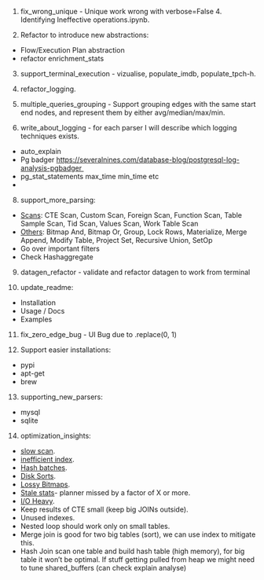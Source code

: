 1) fix_wrong_unique - Unique work wrong with verbose=False 4. Identifying Ineffective operations.ipynb.

2) Refactor to introduce new abstractions:
- Flow/Execution Plan abstraction
- refactor enrichment_stats

3) support_terminal_execution - vizualise, populate_imdb, populate_tpch-h.

4) refactor_logging.

5) multiple_queries_grouping -  Support grouping edges with the same start end nodes, and represent them by either avg/median/max/min.

7) write_about_logging - for each parser I will describe which logging techniques exists.
- auto_explain
- Pg badger https://severalnines.com/database-blog/postgresql-log-analysis-pgbadger 
- pg_stat_statements max_time min_time etc  
-
8) support_more_parsing:
- [Scans](https://pganalyze.com/docs/explain/scan-nodes): CTE Scan, Custom Scan, Foreign Scan, Function Scan, Table Sample Scan, Tid Scan, Values Scan, Work Table Scan
- [Others](https://pganalyze.com/docs/explain/other-nodes): Bitmap And, Bitmap Or, Group, Lock Rows, Materialize, Merge Append, Modify Table, Project Set, Recursive Union, SetOp
- Go over important filters
- Check Hashaggregate

9) datagen_refactor - validate and refactor datagen to work from terminal

10) update_readme:
- Installation
- Usage / Docs
- Examples

11) fix_zero_edge_bug - UI Bug due to .replace(0, 1)

12) Support easier installations:
- pypi
- apt-get
- brew

13) supporting_new_parsers:
- mysql
- sqlite

14) optimization_insights:
- [slow scan](https://pganalyze.com/docs/explain/insights/slow-scan).
- [inefficient index](https://pganalyze.com/docs/explain/insights/inefficient-index).
- [Hash batches](https://pganalyze.com/docs/explain/insights/hash-batches).
- [Disk Sorts](https://pganalyze.com/docs/explain/insights/disk-sort).
- [Lossy Bitmaps](https://pganalyze.com/docs/explain/insights/lossy-bitmaps).
- [Stale stats](https://pganalyze.com/docs/explain/insights/stale-stats)- planner missed by a factor of X or more.
- [I/O Heavy](https://pganalyze.com/docs/explain/insights/io-heavy).
- Keep results of CTE small (keep big JOINs outside).
- Unused indexes.
- Nested loop should work only on small tables.
- Merge join is good for two big tables (sort), we can use index to mitigate this.
- Hash Join scan one table and build hash table (high memory), for big table it won’t be optimal.
  If stuff getting pulled from heap we might need to tune shared_buffers (can check explain analyse)
